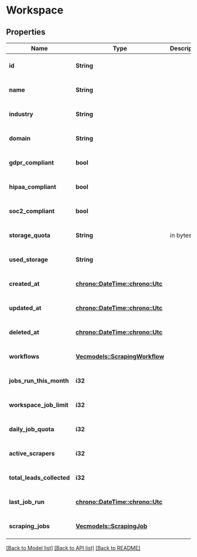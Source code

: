 # Workspace

## Properties
Name | Type | Description | Notes
------------ | ------------- | ------------- | -------------
**id** | **String** |  | [optional] [default to None]
**name** | **String** |  | [optional] [default to None]
**industry** | **String** |  | [optional] [default to None]
**domain** | **String** |  | [optional] [default to None]
**gdpr_compliant** | **bool** |  | [optional] [default to None]
**hipaa_compliant** | **bool** |  | [optional] [default to None]
**soc2_compliant** | **bool** |  | [optional] [default to None]
**storage_quota** | **String** | in bytes | [optional] [default to None]
**used_storage** | **String** |  | [optional] [default to None]
**created_at** | [**chrono::DateTime::<chrono::Utc>**](DateTime.md) |  | [optional] [default to None]
**updated_at** | [**chrono::DateTime::<chrono::Utc>**](DateTime.md) |  | [optional] [default to None]
**deleted_at** | [**chrono::DateTime::<chrono::Utc>**](DateTime.md) |  | [optional] [default to None]
**workflows** | [**Vec<models::ScrapingWorkflow>**](ScrapingWorkflow.md) |  | [optional] [default to None]
**jobs_run_this_month** | **i32** |  | [optional] [default to None]
**workspace_job_limit** | **i32** |  | [optional] [default to None]
**daily_job_quota** | **i32** |  | [optional] [default to None]
**active_scrapers** | **i32** |  | [optional] [default to None]
**total_leads_collected** | **i32** |  | [optional] [default to None]
**last_job_run** | [**chrono::DateTime::<chrono::Utc>**](DateTime.md) |  | [optional] [default to None]
**scraping_jobs** | [**Vec<models::ScrapingJob>**](ScrapingJob.md) |  | [optional] [default to None]

[[Back to Model list]](../README.md#documentation-for-models) [[Back to API list]](../README.md#documentation-for-api-endpoints) [[Back to README]](../README.md)


